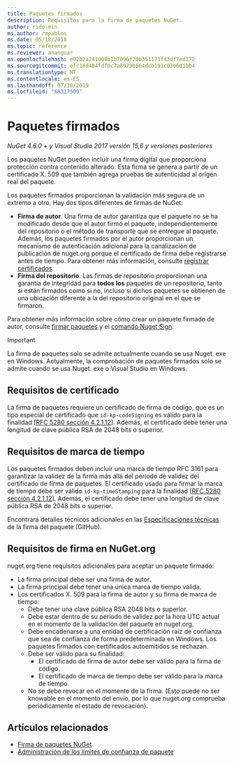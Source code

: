 ```yaml
---
title: Paquetes firmados
description: Requisitos para la firma de paquetes NuGet.
author: rido-min
ms.author: rmpablos
ms.date: 05/18/2018
ms.topic: reference
ms.reviewer: ananguar
ms.openlocfilehash: e02b2a241008b1b7096f20b351173fd3df7ed172
ms.sourcegitcommit: efc18d484fdf0c7a8979b564dcb191c030601bb4
ms.translationtype: MT
ms.contentlocale: es-ES
ms.lasthandoff: 07/18/2019
ms.locfileid: "68317509"
---
```

# <a name="signed-packages"></a>Paquetes firmados

*NuGet 4.6.0 + y Visual Studio 2017 versión 15,6 y versiones posteriores*

Los paquetes NuGet pueden incluir una firma digital que proporciona protección contra contenido alterado. Esta firma se genera a partir de un certificado X. 509 que también agrega pruebas de autenticidad al origen real del paquete.

Los paquetes firmados proporcionan la validación más segura de un extremo a otro. Hay dos tipos diferentes de firmas de NuGet:
- **Firma de autor**. Una firma de autor garantiza que el paquete no se ha modificado desde que el autor firmó el paquete, independientemente del repositorio o el método de transporte que se entregue al paquete. Además, los paquetes firmados por el autor proporcionan un mecanismo de autenticación adicional para la canalización de publicación de nuget.org porque el certificado de firma debe registrarse antes de tiempo. Para obtener más información, consulte [registrar certificados](#signature-requirements-on-nugetorg).
- **Firma del repositorio**. Las firmas de repositorio proporcionan una garantía de integridad para **todos los** paquetes de un repositorio, tanto si están firmados como si no, incluso si dichos paquetes se obtienen de una ubicación diferente a la del repositorio original en el que se firmaron.   

Para obtener más información sobre cómo crear un paquete firmado de autor, consulte [firmar paquetes](../create-packages/Sign-a-package.md) y el [comando Nuget Sign](../reference/cli-reference/cli-ref-sign.md).

> [!Important]
> La firma de paquetes solo se admite actualmente cuando se usa Nuget. exe en Windows. Actualmente, la comprobación de paquetes firmados solo se admite cuando se usa Nuget. exe o Visual Studio en Windows.

## <a name="certificate-requirements"></a>Requisitos de certificado

La firma de paquetes requiere un certificado de firma de código, que es un tipo especial de certificado que `id-kp-codeSigning` es válido para la finalidad [[RFC 5280 sección 4.2.1.12](https://tools.ietf.org/html/rfc5280#section-4.2.1.12)]. Además, el certificado debe tener una longitud de clave pública RSA de 2048 bits o superior.

## <a name="timestamp-requirements"></a>Requisitos de marca de tiempo

Los paquetes firmados deben incluir una marca de tiempo RFC 3161 para garantizar la validez de la firma más allá del período de validez del certificado de firma de paquetes. El certificado usado para firmar la marca de tiempo debe ser válido `id-kp-timeStamping` para la finalidad [[RFC 5280 sección 4.2.1.12](https://tools.ietf.org/html/rfc5280#section-4.2.1.12)]. Además, el certificado debe tener una longitud de clave pública RSA de 2048 bits o superior.

Encontrará detalles técnicos adicionales en las [Especificaciones técnicas](https://github.com/NuGet/Home/wiki/Package-Signatures-Technical-Details) de la firma del paquete (GitHub).

## <a name="signature-requirements-on-nugetorg"></a>Requisitos de firma en NuGet.org

nuget.org tiene requisitos adicionales para aceptar un paquete firmado:

- La firma principal debe ser una firma de autor.
- La firma principal debe tener una única marca de tiempo válida.
- Los certificados X. 509 para la firma de autor y su firma de marca de tiempo:
  - Debe tener una clave pública RSA 2048 bits o superior.
  - Debe estar dentro de su período de validez por la hora UTC actual en el momento de la validación del paquete en nuget.org.
  - Debe encadenarse a una entidad de certificación raíz de confianza que sea de confianza de forma predeterminada en Windows. Los paquetes firmados con certificados autoemitidos se rechazan.
  - Debe ser válido para su finalidad: 
    - El certificado de firma de autor debe ser válido para la firma de código.
    - El certificado de marca de tiempo debe ser válido para la marca de tiempo.
  - No se debe revocar en el momento de la firma. (Esto puede no ser knowable en el momento del envío, por lo que nuget.org comprueba periódicamente el estado de revocación).
  
  
## <a name="related-articles"></a>Artículos relacionados

- [Firma de paquetes NuGet](../create-packages/Sign-a-Package.md)
- [Administración de los límites de confianza de paquete](../consume-packages/installing-signed-packages.md)
